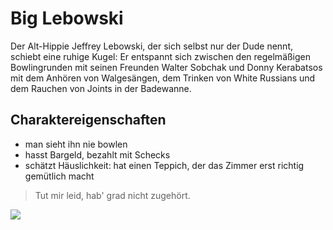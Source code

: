 # Big Lebowski

Der Alt-Hippie Jeffrey Lebowski, der sich selbst nur der Dude nennt, schiebt eine ruhige Kugel: Er entspannt sich zwischen den regelmäßigen Bowlingrunden mit seinen Freunden Walter Sobchak und Donny Kerabatsos mit dem Anhören von Walgesängen, dem Trinken von White Russians und dem Rauchen von Joints in der Badewanne.

## Charaktereigenschaften

* man sieht ihn nie bowlen
* hasst Bargeld, bezahlt mit Schecks
* schätzt Häuslichkeit: hat einen Teppich, der das Zimmer erst richtig gemütlich macht

> Tut mir leid, hab' grad nicht zugehört.

<img src="https://www.flickr.com/photos/sleeper-cell/2364378947">
